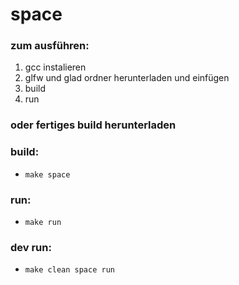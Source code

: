 # space
### zum ausführen:
1. gcc instalieren
2. glfw und glad ordner herunterladen und einfügen
3. build
4. run
### oder fertiges build herunterladen
### build:
- `make space`
### run:
- `make run`
### dev run:
- `make clean space run`

